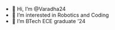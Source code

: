 - 👋 Hi, I’m @Varadha24
- 👀 I’m interested in Robotics and Coding
- 🌱 I’m BTech ECE graduate '24
  

<!---
Varadha24/Varadha24 is a ✨ special ✨ repository because its `README.md` (this file) appears on your GitHub profile.
You can click the Preview link to take a look at your changes.
--->
